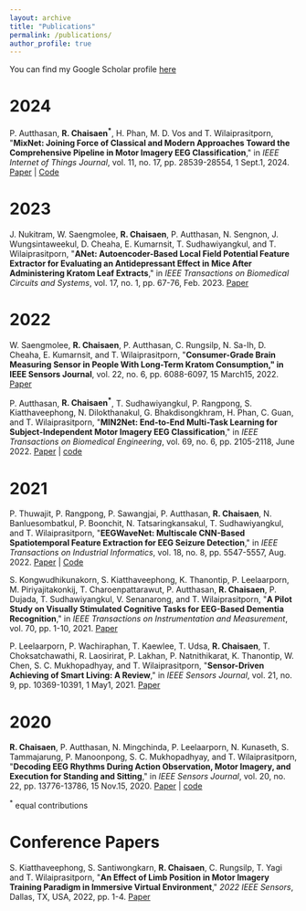 ```yaml
---
layout: archive
title: "Publications"
permalink: /publications/
author_profile: true
---
```


You can find my Google Scholar profile [here](https://scholar.google.com/citations?hl=en&user=WZFYno0AAAAJ)


# 2024

P. Autthasan, <b>R. Chaisaen<sup>*</sup></b>, H. Phan, M. D. Vos and T. Wilaiprasitporn, "**MixNet: Joining Force of Classical and Modern Approaches Toward the Comprehensive Pipeline in Motor Imagery EEG Classification**," in *IEEE Internet of Things Journal*, vol. 11, no. 17, pp. 28539-28554, 1 Sept.1, 2024.
[Paper](https://ieeexplore.ieee.org/abstract/document/10533256) | [Code](https://github.com/Max-Phairot-A/MixNet)

# 2023

J. Nukitram, W. Saengmolee, **R. Chaisaen**, P. Autthasan, N. Sengnon, J. Wungsintaweekul, D. Cheaha, E. Kumarnsit, T. Sudhawiyangkul, and T. Wilaiprasitporn, "**ANet: Autoencoder-Based Local Field Potential Feature Extractor for Evaluating an Antidepressant Effect in Mice After Administering Kratom Leaf Extracts**," in *IEEE Transactions on Biomedical Circuits and Systems*, vol. 17, no. 1, pp. 67-76, Feb. 2023.
[Paper](https://ieeexplore.ieee.org/abstract/document/10006365)

# 2022

W. Saengmolee, **R. Chaisaen**, P. Autthasan, C. Rungsilp, N. Sa-Ih, D. Cheaha, E. Kumarnsit, and T. Wilaiprasitporn, "**Consumer-Grade Brain Measuring Sensor in People With Long-Term Kratom Consumption," in IEEE Sensors Journal**, vol. 22, no. 6, pp. 6088-6097, 15 March15, 2022.
[Paper](https://ieeexplore.ieee.org/abstract/document/9695408)

P. Autthasan, <b>R. Chaisaen<sup>*</sup></b>, T. Sudhawiyangkul, P. Rangpong, S. Kiatthaveephong, N. Dilokthanakul, G. Bhakdisongkhram, H. Phan, C. Guan, and T. Wilaiprasitporn, "**MIN2Net: End-to-End Multi-Task Learning for Subject-Independent Motor Imagery EEG Classification**," in *IEEE Transactions on Biomedical Engineering*, vol. 69, no. 6, pp. 2105-2118, June 2022.
[Paper](https://ieeexplore.ieee.org/abstract/document/9658165) | [code](https://github.com/IoBT-VISTEC/MIN2Net)

# 2021

P. Thuwajit, P. Rangpong, P. Sawangjai, P. Autthasan, **R. Chaisaen**, N. Banluesombatkul, P. Boonchit, N. Tatsaringkansakul, T. Sudhawiyangkul, and T. Wilaiprasitporn, "**EEGWaveNet: Multiscale CNN-Based Spatiotemporal Feature Extraction for EEG Seizure Detection**," in *IEEE Transactions on Industrial Informatics*, vol. 18, no. 8, pp. 5547-5557, Aug. 2022.
[Paper](https://ieeexplore.ieee.org/abstract/document/9645336) | [Code](https://github.com/IoBT-VISTEC/EEGWaveNet)

S. Kongwudhikunakorn, S. Kiatthaveephong, K. Thanontip, P. Leelaarporn, M. Piriyajitakonkij, T. Charoenpattarawut, P. Autthasan, **R. Chaisaen**, P. Dujada, T. Sudhawiyangkul, V. Senanarong, and T. Wilaiprasitporn, "**A Pilot Study on Visually Stimulated Cognitive Tasks for EEG-Based Dementia Recognition**," in *IEEE Transactions on Instrumentation and Measurement*, vol. 70, pp. 1-10, 2021.
[Paper](https://ieeexplore.ieee.org/abstract/document/9570316)

P. Leelaarporn, P. Wachiraphan, T. Kaewlee, T. Udsa, **R. Chaisaen**, T. Choksatchawathi, R. Laosirirat, P. Lakhan, P. Natnithikarat, K. Thanontip, W. Chen, S. C. Mukhopadhyay, and T. Wilaiprasitporn, "**Sensor-Driven Achieving of Smart Living: A Review**," in *IEEE Sensors Journal*, vol. 21, no. 9, pp. 10369-10391, 1 May1, 2021.
[Paper](https://ieeexplore.ieee.org/abstract/document/9354179)


# 2020

**R. Chaisaen**, P. Autthasan, N. Mingchinda, P. Leelaarporn, N. Kunaseth, S. Tammajarung, P. Manoonpong, S. C. Mukhopadhyay, and T. Wilaiprasitporn, "**Decoding EEG Rhythms During Action Observation, Motor Imagery, and Execution for Standing and Sitting**," in *IEEE Sensors Journal*, vol. 20, no. 22, pp. 13776-13786, 15 Nov.15, 2020.
[Paper](https://ieeexplore.ieee.org/abstract/document/9130151) | [code](https://github.com/IoBT-VISTEC/Decoding-EEG-during-AO-MI-ME)

<sup>*</sup> equal contributions

# Conference Papers

S. Kiatthaveephong, S. Santiwongkarn, **R. Chaisaen**, C. Rungsilp, T. Yagi and T. Wilaiprasitporn, "**An Effect of Limb Position in Motor Imagery Training Paradigm in Immersive Virtual Environment**," *2022 IEEE Sensors*, Dallas, TX, USA, 2022, pp. 1-4.
[Paper](https://ieeexplore.ieee.org/abstract/document/9967135)